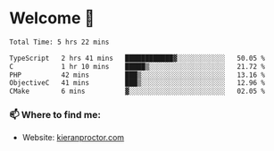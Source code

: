 # Welcome 🦘

<!--START_SECTION:waka-->

```txt
Total Time: 5 hrs 22 mins

TypeScript   2 hrs 41 mins   ████████████▓░░░░░░░░░░░░   50.05 %
C            1 hr 10 mins    █████▒░░░░░░░░░░░░░░░░░░░   21.72 %
PHP          42 mins         ███▒░░░░░░░░░░░░░░░░░░░░░   13.16 %
ObjectiveC   41 mins         ███▒░░░░░░░░░░░░░░░░░░░░░   12.96 %
CMake        6 mins          ▓░░░░░░░░░░░░░░░░░░░░░░░░   02.05 %
```

<!--END_SECTION:waka-->

### 📫 Where to find me:

-   Website: [kieranproctor.com](https://kieranproctor.com/)

